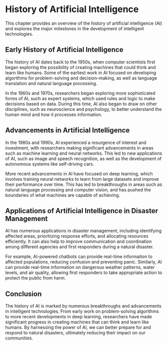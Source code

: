 History of Artificial Intelligence
=====================================================================================================

This chapter provides an overview of the history of artificial intelligence (AI) and explores the major milestones in the development of intelligent technologies.

Early History of Artificial Intelligence
----------------------------------------

The history of AI dates back to the 1950s, when computer scientists first began exploring the possibility of creating machines that could think and learn like humans. Some of the earliest work in AI focused on developing algorithms for problem-solving and decision-making, as well as language translation and natural language processing.

In the 1960s and 1970s, researchers began exploring more sophisticated forms of AI, such as expert systems, which used rules and logic to make decisions based on data. During this time, AI also began to draw on other disciplines, such as neuroscience and psychology, to better understand the human mind and how it processes information.

Advancements in Artificial Intelligence
---------------------------------------

In the 1980s and 1990s, AI experienced a resurgence of interest and investment, with researchers making significant advancements in areas such as machine learning and neural networks. This led to new applications of AI, such as image and speech recognition, as well as the development of autonomous systems like self-driving cars.

More recent advancements in AI have focused on deep learning, which involves training neural networks to learn from large datasets and improve their performance over time. This has led to breakthroughs in areas such as natural language processing and computer vision, and has pushed the boundaries of what machines are capable of achieving.

Applications of Artificial Intelligence in Disaster Management
--------------------------------------------------------------

AI has numerous applications in disaster management, including identifying affected areas, prioritizing response efforts, and allocating resources efficiently. It can also help to improve communication and coordination among different agencies and first responders during a natural disaster.

For example, AI-powered chatbots can provide real-time information to affected populations, reducing confusion and preventing panic. Similarly, AI can provide real-time information on dangerous weather patterns, water levels, and air quality, allowing first responders to take appropriate action to protect the public from harm.

Conclusion
----------

The history of AI is marked by numerous breakthroughs and advancements in intelligent technologies. From early work on problem-solving algorithms to more recent developments in deep learning, researchers have made significant progress in creating machines that can think and learn like humans. By harnessing the power of AI, we can better prepare for and respond to natural disasters, ultimately reducing their impact on our communities.

